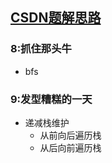 ## [CSDN题解思路](https://blog.csdn.net/SZU_Crayon/article/details/81514752)



### 8:抓住那头牛
* bfs
### 9:发型糟糕的一天
* 递减栈维护
  * 从前向后遍历栈
  * 从后向前遍历栈
  
  





